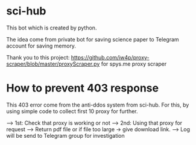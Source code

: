 # sci-hub

This bot which is created by python.

The idea come from private bot for saving science paper to Telegram account for saving memory.

Thank you to  this project: https://github.com/iw4p/proxy-scraper/blob/master/proxyScraper.py for spys.me proxy scraper

# How to prevent 403 response

This 403 error come from the anti-ddos system from sci-hub. 
For this, by using simple code to collect first 10 proxy for further.

--> 1st: Check that proxy is working or not
--> 2nd: Using that proxy for request
--> Return pdf file or if file too large -> give download link.
--> Log will be send to Telegram group for investigation
